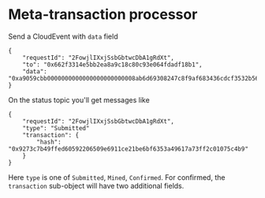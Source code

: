 # Meta-transaction processor

Send a CloudEvent with `data` field
```
{
    "requestId": "2FowjlIXxjSsbGbtwcDbA1gRdXt",
    "to": "0x662f3314e5bb2ea8a9c18c80c93e064fdadf18b1",
    "data": "0xa9059cbb0000000000000000000000008ab6d69308247c8f9af683436cdcf3532b56cb7b00000000000000000000000000000000000000000000016aaa6682dc63480000"
}
```

On the status topic you'll get messages like
```
{
    "requestId": "2FowjlIXxjSsbGbtwcDbA1gRdXt",
    "type": "Submitted"
    "transaction": {
        "hash": "0x9273c7b49ffed60592206509e6911ce21be6bf6353a49617a73ff2c01075c4b9"
    }
}
```
Here `type` is one of `Submitted`, `Mined`, `Confirmed`. For confirmed, the `transaction` sub-object will have two additional fields. 

